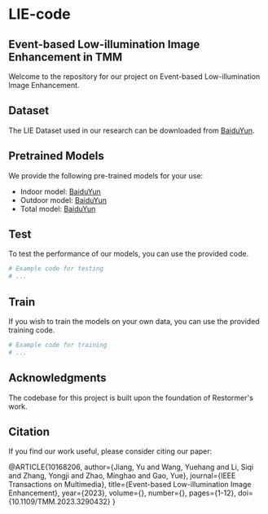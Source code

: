 # LIE-code
## Event-based Low-illumination Image Enhancement in TMM

Welcome to the repository for our project on Event-based Low-illumination Image Enhancement. 

## Dataset
The LIE Dataset used in our research can be downloaded from [BaiduYun](link_to_dataset).

## Pretrained Models
We provide the following pre-trained models for your use:

- Indoor model: [BaiduYun](link_to_indoor_model)
- Outdoor model: [BaiduYun](link_to_outdoor_model)
- Total model: [BaiduYun](link_to_total_model)

## Test
To test the performance of our models, you can use the provided code.

```python
# Example code for testing
# ...
```

## Train
If you wish to train the models on your own data, you can use the provided training code.
```python
# Example code for training
# ...
```

## Acknowledgments
The codebase for this project is built upon the foundation of Restormer's work.

## Citation

If you find our work useful, please consider citing our paper:

@ARTICLE{10168206,
  author={Jiang, Yu and Wang, Yuehang and Li, Siqi and Zhang, Yongji and Zhao, Minghao and Gao, Yue},
  journal={IEEE Transactions on Multimedia},
  title={Event-based Low-illumination Image Enhancement},
  year={2023},
  volume={},
  number={},
  pages={1-12},
  doi={10.1109/TMM.2023.3290432}
}
